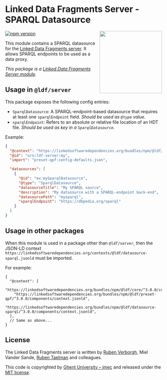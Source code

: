 # Linked Data Fragments Server - SPARQL Datasource
<img src="http://linkeddatafragments.org/images/logo.svg" width="200" align="right" alt="" />

[![npm version](https://badge.fury.io/js/%40ldf%2Fdatasource-sparql.svg)](https://www.npmjs.com/package/@ldf/datasource-sparql)

This module contains a SPARQL datasource for the [Linked Data Fragments server](https://github.com/LinkedDataFragments/Server.js).
It allows SPARQL endpoints to be used as a data proxy.

_This package is a [Linked Data Fragments Server module](https://github.com/LinkedDataFragments/Server.js/)._

## Usage in `@ldf/server`

This package exposes the following config entries:
* `SparqlDatasource`: A SPARQL-endpoint-based datasource that requires at least one `sparqlEndpoint` field. _Should be used as `@type` value._
* `sparqlEndpoint`: Refers to an absolute or relative file location of an HDT file. _Should be used as key in a `SparqlDatasource`._

Example:
```json
{
  "@context": "https://linkedsoftwaredependencies.org/bundles/npm/@ldf/server/^3.0.0/components/context.jsonld",
  "@id": "urn:ldf-server:my",
  "import": "preset-qpf:config-defaults.json",

  "datasources": [
    {
      "@id": "ex:mySparqlDatasource",
      "@type": "SparqlDatasource",
      "datasourceTitle": "My SPARQL source",
      "description": "My datasource with a SPARQL-endpoint back-end",
      "datasourcePath": "mysparql",
      "sparqlEndpoint": "https://dbpedia.org/sparql"
    }
  ]
}
```

## Usage in other packages

When this module is used in a package other than `@ldf/server`,
then the JSON-LD context `https://linkedsoftwaredependencies.org/contexts/@ldf/datasource-sparql.jsonld` must be imported.

For example:
```
{
  "@context": [
    "https://linkedsoftwaredependencies.org/bundles/npm/@ldf/core/^3.0.0/components/context.jsonld",
    "https://linkedsoftwaredependencies.org/bundles/npm/@ldf/preset-qpf/^3.0.0/components/context.jsonld",
    "https://linkedsoftwaredependencies.org/bundles/npm/@ldf/datasource-sparql/^3.0.0/components/context.jsonld",
  ],
  // Same as above...
}
```

## License
The Linked Data Fragments server is written by [Ruben Verborgh](https://ruben.verborgh.org/), Miel Vander Sande, [Ruben Taelman](https://www.rubensworks.net/) and colleagues.

This code is copyrighted by [Ghent University – imec](http://idlab.ugent.be/)
and released under the [MIT license](http://opensource.org/licenses/MIT).
